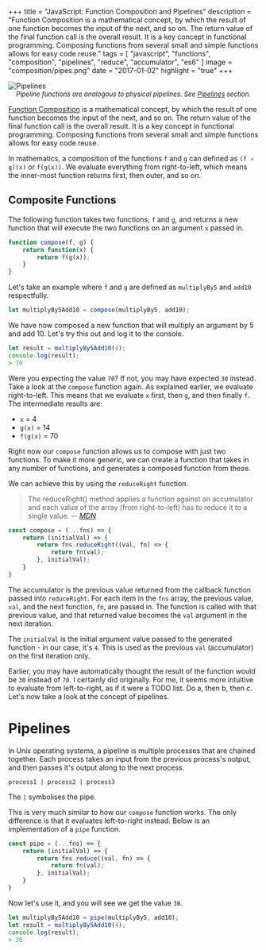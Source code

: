 +++
title = "JavaScript: Function Composition and Pipelines"
description = "Function Composition is a mathematical concept, by which the result of one function becomes the input of the next, and so on. The return value of the final function call is the overall result. It is a key concept in functional programming. Composing functions from several small and simple functions allows for easy code reuse."
tags = [
    "javascript",
    "functions",
    "composition",
    "pipelines",
    "reduce",
    "accumulator",
    "es6"
]
image = "composition/pipes.png"
date = "2017-01-02"
highlight = "true"
+++

![Pipelines](/img/blog/composition/pipes.png)*<span style="font-size: small; text-align: center; display:block;">Pipeline functions are analogous to physical pipelines. See <a href="#pipelines">Pipelines</a> section.</span>*

[Function Composition](https://en.wikipedia.org/wiki/Function_composition_(computer_science)) is a mathematical concept, by which the result of one function becomes the input of the next, and so on. The return value of the final function call is the overall result. It is a key concept in functional programming. Composing functions from several small and simple functions allows for easy code reuse.

In mathematics, a composition of the functions `f` and `g` can defined as `(f ∘ g)(x)` or `f(g(x))`. We evaluate everything from right-to-left, which means the inner-most function returns first, then outer, and so on.

## Composite Functions
The following function takes two functions, `f` and `g`, and returns a new function that will execute the two functions on an argument `x` passed in.

```javascript
function compose(f, g) {
    return function(x) {
        return f(g(x));
    }
}
```
Let's take an example where `f` and `g` are defined as `multiplyBy5` and `add10` respectfully.

```javascript
let multiplyBy5Add10 = compose(multiplyBy5, add10);
```

We have now composed a new function that will multiply an argument by 5 and add 10. Let's try this out and log it to the console.

```javascript
let result = multiplyBy5Add10(4);
console.log(result);
> 70
```

Were you expecting the value `70`? If not, you may have expected `30` instead. Take a look at the `compose` function again. As explained earlier, we evaluate right-to-left. This means that we evaluate `x` first, then `g`, and then finally `f`. The intermediate results are:

* `x` = 4
* `g(x)` = 14
* `f(g(x)` = 70

Right now our `compose` function allows us to compose with just two functions. To make it more generic, we can create a function that takes in any number of functions, and generates a composed function from these.

We can achieve this by using the `reduceRight` function. 

> The reduceRight() method applies a function against an accumulator and each value of the array (from right-to-left) has to reduce it to a single value. 
-- <cite>[MDN][1]</cite>

```javascript
const compose = (...fns) => {
    return (initialVal) => {
        return fns.reduceRight((val, fn) => { 
            return fn(val);
        }, initialVal);
    }
}
```
The accumulator is the previous value returned from the callback function passed into `reduceRight`. For each item in the `fns` array, the previous value, `val`, and the next function, `fn`, are passed in. The function is called with that previous value, and that returned value becomes the `val` argument in the next iteration.

The `initialVal` is the initial argument value passed to the generated function - in our case, it's `4`. This is used as the previous `val` (accumulator) on the first iteration only.

Earlier, you may have automatically thought the result of the function would be `30` instead of `70`. I certainly did originally. For me, it seems more intuitive to evaluate from left-to-right, as if it were a TODO list. Do a, then b, then c. Let's now take a look at the concept of pipelines.

# <h1 id="pipelines">Pipelines</h1>
In Unix operating systems, a pipeline is multiple processes that are chained together. Each process takes an input from the previous process's output, and then passes it's output along to the next process. 

`process1 | process2 | process3`

The `|` symbolises the pipe.

This is very much similar to how our `compose` function works. The only difference is that it evaluates left-to-right instead. Below is an implementation of a `pipe` function.

```javascript
const pipe = (...fns) => {
    return (initialVal) => {
        return fns.reduce((val, fn) => {
            return fn(val);
        }, initialVal);
    }
}
```
Now let's use it, and you will see we get the value `30`.

```javascript
let multiplyBy5Add10 = pipe(multiplyBy5, add10); 
let result = multiplyBy5Add10(4);  
console.log(result);  
> 30
```

[1]: https://developer.mozilla.org/en/docs/Web/JavaScript/Reference/Global_Objects/Array/reduceRight


